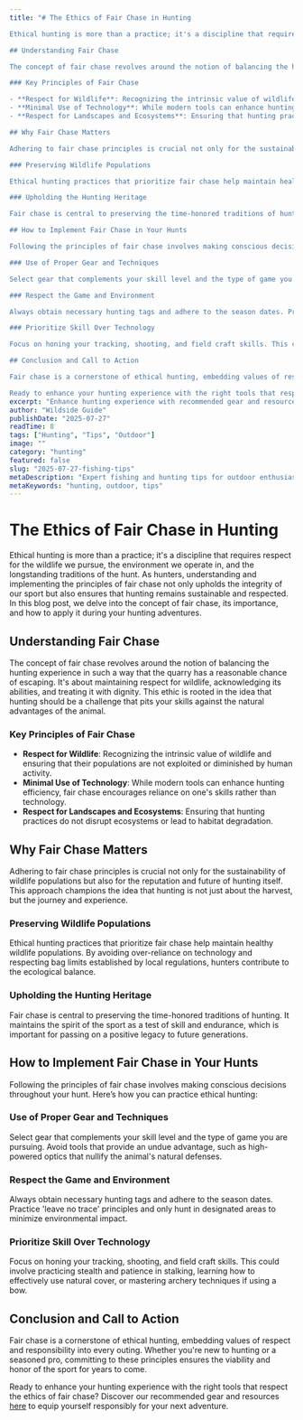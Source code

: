 ```yaml
---
title: "# The Ethics of Fair Chase in Hunting

Ethical hunting is more than a practice; it's a discipline that requires respect for the wildlife we pursue, the environment we operate in, and the longstanding traditions of the hunt. As hunters, understanding and implementing the principles of fair chase not only upholds the integrity of our sport but also ensures that hunting remains sustainable and respected. In this blog post, we delve into the concept of fair chase, its importance, and how to apply it during your hunting adventures.

## Understanding Fair Chase

The concept of fair chase revolves around the notion of balancing the hunting experience in such a way that the quarry has a reasonable chance of escaping. It's about maintaining respect for wildlife, acknowledging its abilities, and treating it with dignity. This ethic is rooted in the idea that hunting should be a challenge that pits your skills against the natural advantages of the animal.

### Key Principles of Fair Chase

- **Respect for Wildlife**: Recognizing the intrinsic value of wildlife and ensuring that their populations are not exploited or diminished by human activity.
- **Minimal Use of Technology**: While modern tools can enhance hunting efficiency, fair chase encourages reliance on one's skills rather than technology.
- **Respect for Landscapes and Ecosystems**: Ensuring that hunting practices do not disrupt ecosystems or lead to habitat degradation.

## Why Fair Chase Matters

Adhering to fair chase principles is crucial not only for the sustainability of wildlife populations but also for the reputation and future of hunting itself. This approach champions the idea that hunting is not just about the harvest, but the journey and experience.

### Preserving Wildlife Populations

Ethical hunting practices that prioritize fair chase help maintain healthy wildlife populations. By avoiding over-reliance on technology and respecting bag limits established by local regulations, hunters contribute to the ecological balance.

### Upholding the Hunting Heritage

Fair chase is central to preserving the time-honored traditions of hunting. It maintains the spirit of the sport as a test of skill and endurance, which is important for passing on a positive legacy to future generations.

## How to Implement Fair Chase in Your Hunts

Following the principles of fair chase involves making conscious decisions throughout your hunt. Here’s how you can practice ethical hunting:

### Use of Proper Gear and Techniques

Select gear that complements your skill level and the type of game you are pursuing. Avoid tools that provide an undue advantage, such as high-powered optics that nullify the animal's natural defenses.

### Respect the Game and Environment

Always obtain necessary hunting tags and adhere to the season dates. Practice 'leave no trace' principles and only hunt in designated areas to minimize environmental impact.

### Prioritize Skill Over Technology

Focus on honing your tracking, shooting, and field craft skills. This could involve practicing stealth and patience in stalking, learning how to effectively use natural cover, or mastering archery techniques if using a bow.

## Conclusion and Call to Action

Fair chase is a cornerstone of ethical hunting, embedding values of respect and responsibility into every outing. Whether you're new to hunting or a seasoned pro, committing to these principles ensures the viability and honor of the sport for years to come.

Ready to enhance your hunting experience with the right tools that respect the ethics of fair chase? Discover our recommended gear and resources [here](https://www.fishingandhuntingtips.com/tools) to equip yourself responsibly for your next adventure."
excerpt: "Enhance hunting experience with recommended gear and resources for a responsible and ethical hunt."
author: "Wildside Guide"
publishDate: "2025-07-27"
readTime: 8
tags: ["Hunting", "Tips", "Outdoor"]
image: ""
category: "hunting"
featured: false
slug: "2025-07-27-fishing-tips"
metaDescription: "Expert fishing and hunting tips for outdoor enthusiasts"
metaKeywords: "hunting, outdoor, tips"
---
```

# The Ethics of Fair Chase in Hunting

Ethical hunting is more than a practice; it's a discipline that requires respect for the wildlife we pursue, the environment we operate in, and the longstanding traditions of the hunt. As hunters, understanding and implementing the principles of fair chase not only upholds the integrity of our sport but also ensures that hunting remains sustainable and respected. In this blog post, we delve into the concept of fair chase, its importance, and how to apply it during your hunting adventures.

## Understanding Fair Chase

The concept of fair chase revolves around the notion of balancing the hunting experience in such a way that the quarry has a reasonable chance of escaping. It's about maintaining respect for wildlife, acknowledging its abilities, and treating it with dignity. This ethic is rooted in the idea that hunting should be a challenge that pits your skills against the natural advantages of the animal.

### Key Principles of Fair Chase

- **Respect for Wildlife**: Recognizing the intrinsic value of wildlife and ensuring that their populations are not exploited or diminished by human activity.
- **Minimal Use of Technology**: While modern tools can enhance hunting efficiency, fair chase encourages reliance on one's skills rather than technology.
- **Respect for Landscapes and Ecosystems**: Ensuring that hunting practices do not disrupt ecosystems or lead to habitat degradation.

## Why Fair Chase Matters

Adhering to fair chase principles is crucial not only for the sustainability of wildlife populations but also for the reputation and future of hunting itself. This approach champions the idea that hunting is not just about the harvest, but the journey and experience.

### Preserving Wildlife Populations

Ethical hunting practices that prioritize fair chase help maintain healthy wildlife populations. By avoiding over-reliance on technology and respecting bag limits established by local regulations, hunters contribute to the ecological balance.

### Upholding the Hunting Heritage

Fair chase is central to preserving the time-honored traditions of hunting. It maintains the spirit of the sport as a test of skill and endurance, which is important for passing on a positive legacy to future generations.

## How to Implement Fair Chase in Your Hunts

Following the principles of fair chase involves making conscious decisions throughout your hunt. Here’s how you can practice ethical hunting:

### Use of Proper Gear and Techniques

Select gear that complements your skill level and the type of game you are pursuing. Avoid tools that provide an undue advantage, such as high-powered optics that nullify the animal's natural defenses.

### Respect the Game and Environment

Always obtain necessary hunting tags and adhere to the season dates. Practice 'leave no trace' principles and only hunt in designated areas to minimize environmental impact.

### Prioritize Skill Over Technology

Focus on honing your tracking, shooting, and field craft skills. This could involve practicing stealth and patience in stalking, learning how to effectively use natural cover, or mastering archery techniques if using a bow.

## Conclusion and Call to Action

Fair chase is a cornerstone of ethical hunting, embedding values of respect and responsibility into every outing. Whether you're new to hunting or a seasoned pro, committing to these principles ensures the viability and honor of the sport for years to come.

Ready to enhance your hunting experience with the right tools that respect the ethics of fair chase? Discover our recommended gear and resources [here](https://www.fishingandhuntingtips.com/tools) to equip yourself responsibly for your next adventure.